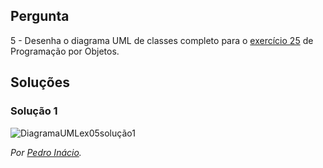 ## Pergunta

5 - Desenha o diagrama UML de classes completo para o
[exercício 25](../../problemas/03_poo.md#ex25) de Programação por Objetos.

## Soluções

### Solução 1

![DiagramaUMLex05solução1](05.png)

*Por [Pedro Inácio](https://github.com/PmaiWoW).*
